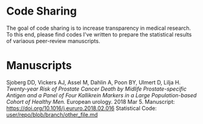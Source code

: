 
<!-- README.md is generated from README.Rmd. Please edit that file -->
Code Sharing
============

The goal of code sharing is to increase transparency in medical research. To this end, please find codes I've written to prepare the statistical results of variaous peer-review manuscripts.

Manuscripts
===========

Sjoberg DD, Vickers AJ, Assel M, Dahlin A, Poon BY, Ulmert D, Lilja H. *Twenty-year Risk of Prostate Cancer Death by Midlife Prostate-specific Antigen and a Panel of Four Kallikrein Markers in a Large Population-based Cohort of Healthy Men.* European urology. 2018 Mar 5.
Manuscript:
<https://doi.org/10.1016/j.eururo.2018.02.016>
Statistical Code: [user/repo/blob/branch/other\_file.md](Analysis%20-%20Discrimination%20of%20PSA%20and%20KLK%20Panel%20(c-index).do)
